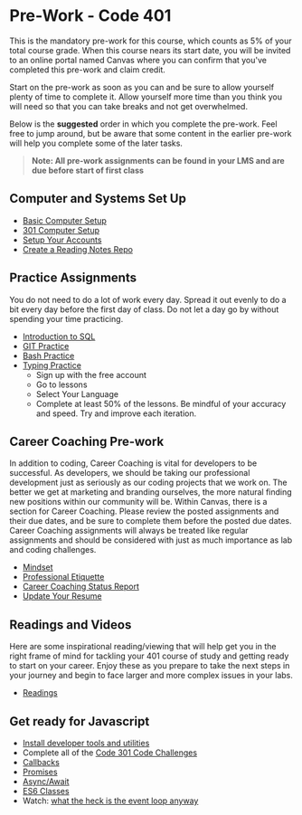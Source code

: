 # Pre-Work - Code 401

This is the mandatory pre-work for this course, which counts as 5% of your total course grade. When this course nears its start date, you will be invited to an online portal named Canvas where you can confirm that you've completed this pre-work and claim credit.

Start on the pre-work as soon as you can and be sure to allow yourself plenty of time to complete it. Allow yourself more time than you think you will need so that you can take breaks and not get overwhelmed.

Below is the **suggested** order in which you complete the pre-work. Feel free to jump around, but be aware that some content in the earlier pre-work will help you complete some of the later tasks.

> **Note: All pre-work assignments can be found in your LMS and are due before start of first class**

## Computer and Systems Set Up

- [Basic Computer Setup](https://codefellows.github.io/setup-guide)
- [301 Computer Setup](https://codefellows.github.io/setup-guide/code-301/)
- [Setup Your Accounts](https://codefellows.github.io/common_curriculum/prework/setup-your-accounts)
- [Create a Reading Notes Repo](https://codefellows.github.io/common_curriculum/prework/setup-readings)

## Practice Assignments

You do not need to do a lot of work every day. Spread it out evenly to do a bit every day before the first day of class. Do not let a day go by without spending your time practicing.

- [Introduction to SQL](https://codefellows.github.io/common_curriculum/prework/SQL)
- [GIT Practice](https://codefellows.github.io/common_curriculum/prework/git)
- [Bash Practice](https://codefellows.github.io/common_curriculum/prework/terminal)
- [Typing Practice](https://codefellows.github.io/common_curriculum/prework/typing)
  - Sign up with the free account
  - Go to lessons
  - Select Your Language
  - Complete at least 50% of the lessons. Be mindful of your accuracy and speed. Try and improve each iteration.

## Career Coaching Pre-work

In addition to coding, Career Coaching is vital for developers to be successful. As developers, we should be taking our professional development just as seriously as our coding projects that we work on. The better we get at marketing and branding ourselves, the more natural finding new positions within our community will be. Within Canvas, there is a section for Career Coaching. Please review the posted assignments and their due dates, and be sure to complete them before the posted due dates. Career Coaching assignments will always be treated like regular assignments and should be considered with just as much importance as lab and coding challenges.

- [Mindset](https://codefellows.github.io/common_curriculum/career_coaching/401/mindset)
- [Professional Etiquette](https://codefellows.github.io/common_curriculum/career_coaching/401/prework/professional-etiquette)
- [Career Coaching Status Report](https://codefellows.github.io/common_curriculum/career_coaching/401/prework/status-report)
- [Update Your Resume](https://codefellows.github.io/common_curriculum/career_coaching/401/prework/update-your-resume)

## Readings and Videos

Here are some inspirational reading/viewing that will help get you in the right frame of mind for tackling your 401 course of study and getting ready to start on your career. Enjoy these as you prepare to take the next steps in your journey and begin to face larger and more complex issues in your labs.

- [Readings](https://codefellows.github.io/common_curriculum/prework/engineering-readings)

## Get ready for Javascript

- [Install developer tools and utilities](https://codefellows.github.io/setup-guide/code-401-javascript)
- Complete all of the [Code 301 Code Challenges](301-code-challenges)
- [Callbacks](callbacks)
- [Promises](promises)
- [Async/Await](async-await)
- [ES6 Classes](classes)
- Watch: [what the heck is the event loop anyway](https://www.youtube.com/watch?v=8aGhZQkoFbQ)
